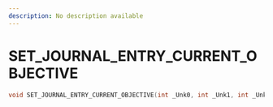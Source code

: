 ```yaml
---
description: No description available 
---
```


# SET_JOURNAL_ENTRY_CURRENT_OBJECTIVE

```cpp
void SET_JOURNAL_ENTRY_CURRENT_OBJECTIVE(int _Unk0, int _Unk1, int _Unk2);
```